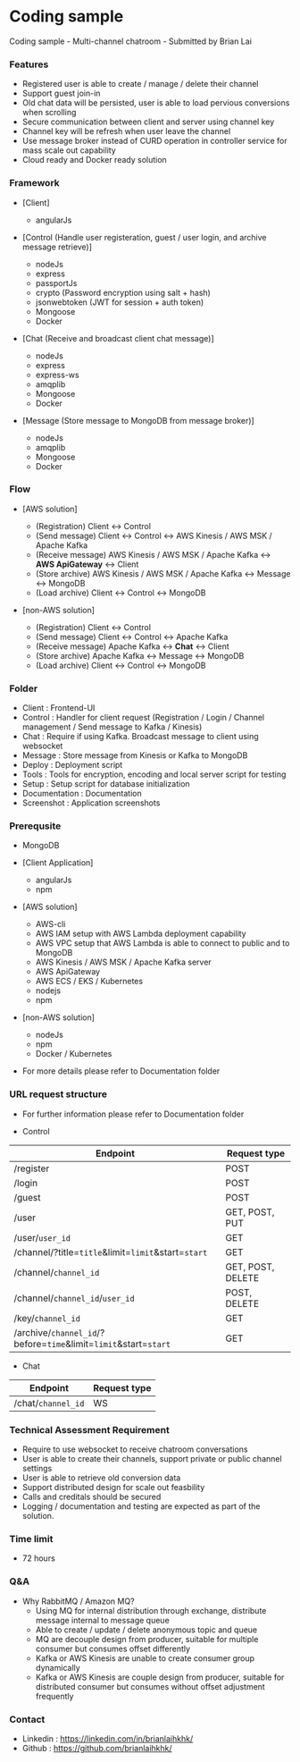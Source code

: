 # Coding sample
Coding sample - Multi-channel chatroom - Submitted by Brian Lai

### Features

- Registered user is able to create / manage / delete their channel
- Support guest join-in
- Old chat data will be persisted, user is able to load pervious conversions when scrolling
- Secure communication between client and server using channel key
- Channel key will be refresh when user leave the channel
- Use message broker instead of CURD operation in controller service for mass scale out capability
- Cloud ready and Docker ready solution

### Framework 

- [Client]
    - angularJs

- [Control (Handle user registeration, guest / user login, and archive message retrieve)]
    - nodeJs
    - express
    - passportJs
    - crypto (Password encryption using salt + hash)
    - jsonwebtoken (JWT for session + auth token)
    - Mongoose
    - Docker

- [Chat (Receive and broadcast client chat message)]
    - nodeJs
    - express
    - express-ws
    - amqplib
    - Mongoose
    - Docker

- [Message (Store message to MongoDB from message broker)]
    - nodeJs
    - amqplib
    - Mongoose
    - Docker

### Flow

- [AWS solution]
    - (Registration) Client <-> Control
    - (Send message) Client <-> Control <-> AWS Kinesis / AWS MSK / Apache Kafka
    - (Receive message) AWS Kinesis / AWS MSK / Apache Kafka <-> **AWS ApiGateway** <-> Client
    - (Store archive) AWS Kinesis / AWS MSK / Apache Kafka <-> Message <-> MongoDB
    - (Load archive) Client <-> Control <-> MongoDB

- [non-AWS solution]
    - (Registration) Client <-> Control
    - (Send message) Client <-> Control <-> Apache Kafka
    - (Receive message) Apache Kafka <-> **Chat** <-> Client
    - (Store archive) Apache Kafka <-> Message <-> MongoDB
    - (Load archive) Client <-> Control <-> MongoDB

### Folder

- Client : Frontend-UI
- Control : Handler for client request (Registration / Login / Channel management / Send message to Kafka / Kinesis)
- Chat : Require if using Kafka. Broadcast message to client using websocket
- Message : Store message from Kinesis or Kafka to MongoDB
- Deploy : Deployment script
- Tools : Tools for encryption, encoding and local server script for testing
- Setup : Setup script for database initialization
- Documentation : Documentation
- Screenshot : Application screenshots

### Prerequsite

- MongoDB

- [Client Application]
    - angularJs
    - npm

- [AWS solution]
    - AWS-cli
    - AWS IAM setup with AWS Lambda deployment capability
    - AWS VPC setup that AWS Lambda is able to connect to public and to MongoDB 
    - AWS Kinesis / AWS MSK / Apache Kafka server
    - AWS ApiGateway
    - AWS ECS / EKS / Kubernetes
    - nodejs
    - npm

- [non-AWS solution]
    - nodeJs
    - npm
    - Docker / Kubernetes

- For more details please refer to Documentation folder


### URL request structure

- For further information please refer to Documentation folder

- Control

| Endpoint        | Request type           |
| ------------- | ----- |
| /register  | POST |
| /login     |   POST |
| /guest      |  POST |
| /user      |  GET, POST, PUT |
| /user/`user_id`      |  GET |
| /channel/?title=`title`&limit=`limit`&start=`start`      |  GET |
| /channel/`channel_id`      |  GET, POST, DELETE |
| /channel/`channel_id`/`user_id`      |  POST, DELETE |
| /key/`channel_id`      |  GET |
| /archive/`channel_id`/?before=`time`&limit=`limit`&start=`start`      |  GET |


- Chat

| Endpoint        | Request type           |
| ------------- | ----- |
| /chat/`channel_id`  | WS |

### Technical Assessment Requirement

- Require to use websocket to receive chatroom conversations
- User is able to create their channels, support private or public channel settings
- User is able to retrieve old conversion data
- Support distributed design for scale out feasbility
- Calls and creditals should be secured
- Logging / documentation and testing are expected as part of the solution.

### Time limit

- 72 hours

### Q&A

- Why RabbitMQ / Amazon MQ?
    - Using MQ for internal distribution through exchange, distribute message internal to message queue
    - Able to create / update / delete anonymous topic and queue
    - MQ are decouple design from producer, suitable for multiple consumer but consumes offset differently
    - Kafka or AWS Kinesis are unable to create consumer group dynamically
    - Kafka or AWS Kinesis are couple design from producer, suitable for distributed consumer but consumes without offset adjustment frequently

### Contact
- Linkedin : https://linkedin.com/in/brianlaihkhk/
- Github : https://github.com/brianlaihkhk/
